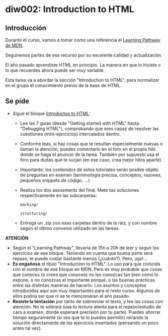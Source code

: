 # diw002: Introduction to HTML

## Introducción

Durante el curso, vamos a tomar como una referencia el [Learning Pathway de
MDN](https://developer.mozilla.org/en-US/docs/Learn/Front-end_web_developer).

Seguiremos partes de ese recurso por su excelente calidad y actualización.

El año pasado aprendiste HTML en principio. La manera en que lo hiciste o lo que
recuerdes ahora puede ser muy variable.

Esta tarea va a abordar la sección "Introduction to HTML", para normalizar en el
grupo el conocimiento previo de la base de HTML.


## Se pide

- Sigue el bloque [Introducton to
  HTML](https://developer.mozilla.org/en-US/docs/Learn/HTML/Introduction_to_HTML):
  - Lee las 7 guías (desde "Getting started with HTML" hasta "Debugging HTML"),
    comprobando que eres capaz de resolver las cuestiones (mini-ejercicios)
    intercalados dentro.
  - Conforme leas, si hay cosas que te resultan especialmente nuevas o llaman la
    atención, puedes comentarlo en el foro en el propio hilo donde se haga el
    anuncio de la tarea. También por supuesto usa el foro para dudas que te
    surjan (en ese caso, crea mejor hilos aparte).
  - Importante: los contenidos de estos tutoriales serán posible objeto de preguntas en
    examen (terminología precisa, conceptos, razones, pequeños snippets de
    código, ...)
  - Realiza los dos asessments del final. Mete tus soluciones respectivamente en
    las subcarpetas:

    `marking/`

    `structuring/`

  - Entrega un .zip con esas carpetas dentro de la raíz, y con nombre según el
    último convenio utilizado en las tareas.

**ATENCIÓN**

- Según el "Learning Pathway", llevaría de 15h a 20h de leer y seguir los
  ejercicios de ese bloque. Teniendo en cuenta que buena parte será repaso, te
  puede costar bastante menos (¿cuánto?). Pero, ¡ojo!...
- **Es engañoso** el título "Introduction to HTML". Lo uso para que coincida con
  el nombre de ese bloque en MDN. Pero es muy probable que cosas que conoces (o
  crees que conoces) no las conozcas tan bien como lo expone, o no conozcas el
  importante porqué, o las buenas prácticas entre las distintas maneras de
  hacerlo. Los asuntos y conceptos introducidos aquí son muy importantes para el
  resto curso. Algunos de ellos podría ser que ni se te mencionaran el año
  pasado.
- **Resiste la tentación** por tanto de sobrevolar el texto, y lee las cosas con
  atención. No te sobrará (usa tu lectura atenta para el repaso/estudio de cara
  a examen, donde esperaré precisión por tu parte). Puedes ahorrar tiempo
  seguramente (si ves que te lo puedes permitir) mirando la solución
  directamente de los ejercicios insertados (pensando un poco antes tal vez).
